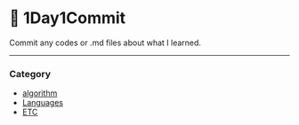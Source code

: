 # :hatched_chick: 1Day1Commit 
Commit any codes or .md files about what I learned.

---

### **Category**
- [algorithm]()
- [Languages]()
- [ETC]()

&nbsp;
